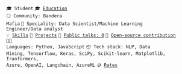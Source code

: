 <code>🎓 Student</code>
<code>🎓 [Education](EDUCATION.md)</code><br>
<code>⚪ Community: Bandera Mafia</code>
<code>👷 Speciality: Data Scientist/Machine Learning Engineer/Data analyst</code><br>
<code>💡 [Skills](SKILLS.md)</code>
<code>🧻 [Projects](PROJECTS.md)</code>
<code>📢 [Public talks: 0](TALKS.md)</code>
<code>👀 [Open-source contribution](CONTRIBUTION.md)</code><br>
<code>🧑‍💻 Languages: Python, JavaScript</code>
<code>📦 Tech stack: NLP, Data Mining, Tensorflow, Keras, SciPy, Scikit-learn, Matplotlib, Tranformers, Azure, OpenAI, Langchain, AzureML</code>
<code>🪙 [Rates](RATES.md)</code><br>
